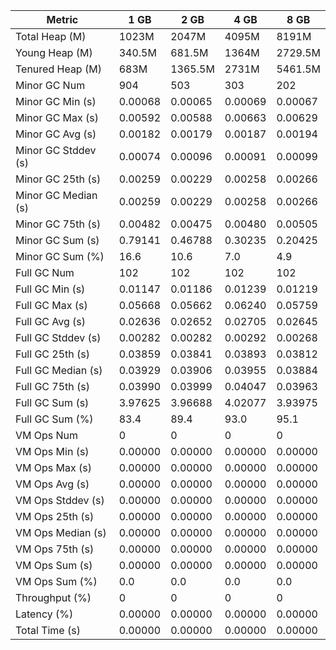 | Metric | 1 GB | 2 GB | 4 GB | 8 GB |
|------|----|----|----|----|
| Total Heap (M) | 1023M | 2047M | 4095M | 8191M |
| Young Heap (M) | 340.5M | 681.5M | 1364M | 2729.5M |
| Tenured Heap (M) | 683M | 1365.5M | 2731M | 5461.5M |
| Minor GC Num | 904 | 503 | 303 | 202 |
| Minor GC Min (s) | 0.00068 | 0.00065 | 0.00069 | 0.00067 |
| Minor GC Max (s) | 0.00592 | 0.00588 | 0.00663 | 0.00629 |
| Minor GC Avg (s) | 0.00182 | 0.00179 | 0.00187 | 0.00194 |
| Minor GC Stddev (s) | 0.00074 | 0.00096 | 0.00091 | 0.00099 |
| Minor GC 25th (s) | 0.00259 | 0.00229 | 0.00258 | 0.00266 |
| Minor GC Median (s) | 0.00259 | 0.00229 | 0.00258 | 0.00266 |
| Minor GC 75th (s) | 0.00482 | 0.00475 | 0.00480 | 0.00505 |
| Minor GC Sum (s) | 0.79141 | 0.46788 | 0.30235 | 0.20425 |
| Minor GC Sum (%) | 16.6 | 10.6 | 7.0 | 4.9 |
| Full GC Num | 102 | 102 | 102 | 102 |
| Full GC Min (s) | 0.01147 | 0.01186 | 0.01239 | 0.01219 |
| Full GC Max (s) | 0.05668 | 0.05662 | 0.06240 | 0.05759 |
| Full GC Avg (s) | 0.02636 | 0.02652 | 0.02705 | 0.02645 |
| Full GC Stddev (s) | 0.00282 | 0.00282 | 0.00292 | 0.00268 |
| Full GC 25th (s) | 0.03859 | 0.03841 | 0.03893 | 0.03812 |
| Full GC Median (s) | 0.03929 | 0.03906 | 0.03955 | 0.03884 |
| Full GC 75th (s) | 0.03990 | 0.03999 | 0.04047 | 0.03963 |
| Full GC Sum (s) | 3.97625 | 3.96688 | 4.02077 | 3.93975 |
| Full GC Sum (%) | 83.4 | 89.4 | 93.0 | 95.1 |
| VM Ops Num | 0 | 0 | 0 | 0 |
| VM Ops Min (s) | 0.00000 | 0.00000 | 0.00000 | 0.00000 |
| VM Ops Max (s) | 0.00000 | 0.00000 | 0.00000 | 0.00000 |
| VM Ops Avg (s) | 0.00000 | 0.00000 | 0.00000 | 0.00000 |
| VM Ops Stddev (s) | 0.00000 | 0.00000 | 0.00000 | 0.00000 |
| VM Ops 25th (s) | 0.00000 | 0.00000 | 0.00000 | 0.00000 |
| VM Ops Median (s) | 0.00000 | 0.00000 | 0.00000 | 0.00000 |
| VM Ops 75th (s) | 0.00000 | 0.00000 | 0.00000 | 0.00000 |
| VM Ops Sum (s) | 0.00000 | 0.00000 | 0.00000 | 0.00000 |
| VM Ops Sum (%) | 0.0 | 0.0 | 0.0 | 0.0 |
| Throughput (%) | 0 | 0 | 0 | 0 |
| Latency (%) | 0.00000 | 0.00000 | 0.00000 | 0.00000 |
| Total Time (s) | 0.00000 | 0.00000 | 0.00000 | 0.00000 |
